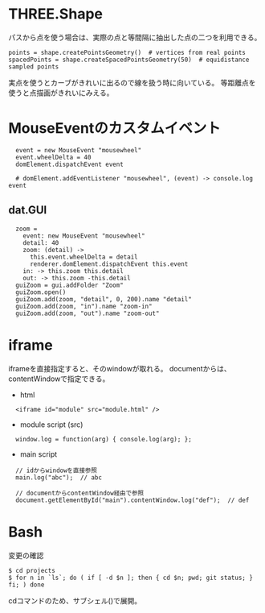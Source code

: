 # THREE.Shape
パスから点を使う場合は、実際の点と等間隔に抽出した点の二つを利用できる。
```
points = shape.createPointsGeometry()  # vertices from real points
spacedPoints = shape.createSpacedPointsGeometry(50)  # equidistance sampled points
```
実点を使うとカーブがきれいに出るので線を扱う時に向いている。
等距離点を使うと点描画がきれいにみえる。

# MouseEventのカスタムイベント
```
  event = new MouseEvent "mousewheel"
  event.wheelDelta = 40
  domElement.dispatchEvent event

  # domElement.addEventListener "mousewheel", (event) -> console.log event
```

## dat.GUI
```
  zoom =
    event: new MouseEvent "mousewheel"
    detail: 40
    zoom: (detail) ->
      this.event.wheelDelta = detail
      renderer.domElement.dispatchEvent this.event
    in: -> this.zoom this.detail
    out: -> this.zoom -this.detail
  guiZoom = gui.addFolder "Zoom"
  guiZoom.open()
  guiZoom.add(zoom, "detail", 0, 200).name "detail"
  guiZoom.add(zoom, "in").name "zoom-in"
  guiZoom.add(zoom, "out").name "zoom-out"
```

# iframe
iframeを直接指定すると、そのwindowが取れる。
documentからは、contentWindowで指定できる。
- html
```
  <iframe id="module" src="module.html" />
```
- module script (src)
```
  window.log = function(arg) { console.log(arg); };
```
- main script
```
  // idからwindowを直接参照
  main.log("abc");  // abc

  // documentからcontentWindow経由で参照
  document.getElementById("main").contentWindow.log("def");  // def
```

# Bash
変更の確認
```
$ cd projects
$ for n in `ls`; do ( if [ -d $n ]; then { cd $n; pwd; git status; } fi; ) done
```
cdコマンドのため、サブシェル()で展開。
